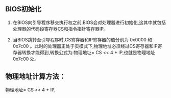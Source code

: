 

## BIOS初始化

1. 在BIOS向引导程序移交执行权之前,BIOS会对处理器进行初始化,这其中就包括处理器的代码段寄存器CS和指令指针寄存器IP。

2. 当BIOS跳转至引导程序时,CS寄存器和IP寄存器的值分别为 0x0000 和 0x7c00 。此时的处理器正处于实模式下,物理地址必须经过CS寄存器和IP寄存器转换才能得到,转换公式为:物理地址= CS << 4 + IP,也就是物理地址0x7c00 处。



## **物理地址计算方法：**

物理地址= CS << 4 + IP,

